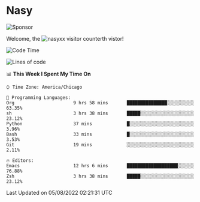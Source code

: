 # Nasy

<!--
<p align="center">
<img height="200" src="https://github-readme-stats.vercel.app/api?username=nasyxx&count_private=true&show_icons=true&theme=dracula&include_all_commits=true"/>
<img height="200" src="https://github-readme-stats.vercel.app/api/top-langs/?username=nasyxx&theme=dracula&hide=html,jupyter+notebook&count_private=true&show_icons=true"/>
</p>

  
----------------
-->

![Sponsor](https://img.shields.io/static/v1.svg?label=Sponsor&message=%E2%9D%A4&logo=GitHub&style=flat&color=pink)
 
Welcome, the ![nasyxx visitor counter](https://count.getloli.com/get/@nasyxx?theme=rule34)th vistor!
 
<!--START_SECTION:waka-->
![Code Time](http://img.shields.io/badge/Code%20Time-2%2C544%20hrs%2046%20mins-blue)

![Lines of code](https://img.shields.io/badge/From%20Hello%20World%20I%27ve%20Written-5%20Million%20lines%20of%20code-blue)

📊 **This Week I Spent My Time On** 

```text
⌚︎ Time Zone: America/Chicago

💬 Programming Languages: 
Org                      9 hrs 58 mins       ███████████████░░░░░░░░░░   63.35% 
sh                       3 hrs 38 mins       █████░░░░░░░░░░░░░░░░░░░░   23.12% 
Python                   37 mins             █░░░░░░░░░░░░░░░░░░░░░░░░   3.96% 
Bash                     33 mins             █░░░░░░░░░░░░░░░░░░░░░░░░   3.53% 
Git                      19 mins             ░░░░░░░░░░░░░░░░░░░░░░░░░   2.11%

🔥 Editors: 
Emacs                    12 hrs 6 mins       ███████████████████░░░░░░   76.88% 
Zsh                      3 hrs 38 mins       █████░░░░░░░░░░░░░░░░░░░░   23.12%

```


 Last Updated on 05/08/2022 02:21:31 UTC
<!--END_SECTION:waka-->

<!-- ![visitors](https://visitor-badge.laobi.icu/badge?page_id=nasyxx.nasyxx) -->
